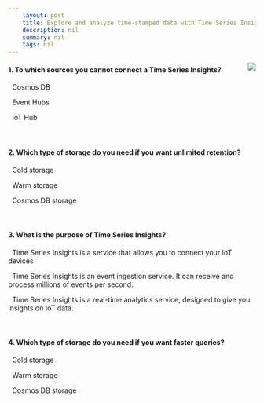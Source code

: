 ```yaml
---
    layout: post
    title: Explore and analyze time-stamped data with Time Series Insights - Summary
    description: nil
    summary: nil
    tags: nil
---
```



 <a target="_blank" href="https://docs.microsoft.com/en-us/learn/modules/explore-analyze-time-series-insights/5-summary/"><i class="fas fa-external-link-alt"></i> </a>
 <img align="right" src="https://docs.microsoft.com/en-us/learn/achievements/iot/explore-analyze-time-stamped-data-time-series-insights.svg">
####  1. To which sources you cannot connect a Time Series Insights?


<i class='fas fa-check-square' style='color: Dodgerblue;'></i> &nbsp;&nbsp;Cosmos DB

<i class='far fa-square'></i> &nbsp;&nbsp;Event Hubs

<i class='far fa-square'></i> &nbsp;&nbsp;IoT Hub
<br />
<br />
<br />

####  2. Which type of storage do you need if you want unlimited retention?


<i class='fas fa-check-square' style='color: Dodgerblue;'></i> &nbsp;&nbsp;Cold storage

<i class='far fa-square'></i> &nbsp;&nbsp;Warm storage

<i class='far fa-square'></i> &nbsp;&nbsp;Cosmos DB storage
<br />
<br />
<br />

####  3. What is the purpose of Time Series Insights?


<i class='far fa-square'></i> &nbsp;&nbsp;Time Series Insights is a service that allows you to connect your IoT devices

<i class='far fa-square'></i> &nbsp;&nbsp;Time Series Insights is an event ingestion service. It can receive and process millions of events per second.

<i class='fas fa-check-square' style='color: Dodgerblue;'></i> &nbsp;&nbsp;Time Series Insights is a real-time analytics service, designed to give you insights on IoT data.
<br />
<br />
<br />

####  4. Which type of storage do you need if you want faster queries?


<i class='far fa-square'></i> &nbsp;&nbsp;Cold storage

<i class='fas fa-check-square' style='color: Dodgerblue;'></i> &nbsp;&nbsp;Warm storage

<i class='far fa-square'></i> &nbsp;&nbsp;Cosmos DB storage
<br />
<br />
<br />
